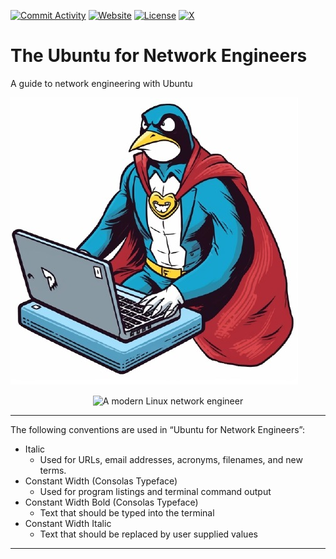 [![Commit Activity](https://img.shields.io/github/commit-activity/m/rikosintie/Ubuntu4NetworkEngineers)](https%3A%2F%2Fgithub.com%2Frikosintie%2FDiscovery)
[![Website](https://img.shields.io/badge/Blog-Visit-blue)](https://mwhubbard.blogspot.com)
[![License](https://img.shields.io/github/license/rikosintie/Ubuntu4NetworkEngineers?color=0096FF)](https://github.com/rikosintie/Ubuntu4NetworkEngineers)
[![X](https://img.shields.io/twitter/follow/rikosintie?style=social&logo=x)](https://twitter.com/rikosintie)

# The Ubuntu for Network Engineers<!-- omit from toc -->

A guide to network engineering with Ubuntu

![screenshot](img/penquin.jpg)

<p align="center" width="100%">
    <img width="60%" src="[https://github.com/rikosintie/Ubuntu4NetworkEngineers/blob/main/images/penquin.jpg](https://github.com/rikosintie/Ubuntu4NetworkEngineers/tree/main/docs/img/penguin.jpg)" alt="A modern Linux network engineer">
</p>


----------------------------------------------------------------

The following conventions are used in “Ubuntu for Network Engineers”:

* Italic
  * Used for URLs, email addresses, acronyms, filenames, and new terms.
* Constant Width (Consolas Typeface)
  * Used for program listings and terminal command output
* Constant Width Bold (Consolas Typeface)
  * Text that should be typed into the terminal
* Constant Width Italic
  * Text that should be replaced by user supplied values

----------------------------------------------------------------
